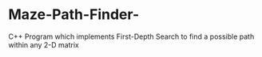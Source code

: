 # Maze-Path-Finder-
C++ Program which implements First-Depth Search to find a possible path within any 2-D matrix 
